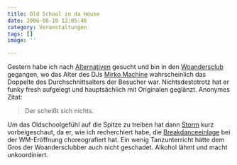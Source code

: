 ```yaml
---
title: Old School in da House
date: 2006-06-10 12:05:46
category: Veranstaltungen
tags: []
image: ''

---
```


Gestern habe ich nach [Alternativen](http://www.misantropolis.de/2006/06/alternativen) gesucht und bin in den [Woandersclub](http://www.woandersclub.de) gegangen, wo das Alter des DJs [Mirko Machine](http://www.mirkomachine.de/) wahrscheinlich das Doppelte des Durchschnittsalters der Besucher war. Nichtsdestotrotz hat er funky fresh aufgelegt und hauptsächlich mit Originalen geglänzt. Anonymes Zitat:
> Der scheißt sich nichts.

Um das Oldschoolgefühl auf die Spitze zu treiben hat dann [Storm](http://www.stormdance.de) kurz vorbeigeschaut, da er, wie ich recherchiert habe, die [Breakdanceeinlage](http://www.urban-dance-stylez.com/wm2006.htm) bei der WM-Eröffnung choreografiert hat. Ein wenig Tanzunterricht hätte dem Gros der Woandersclubber auch nicht geschadet. Alkohol lähmt und macht unkoordiniert.
